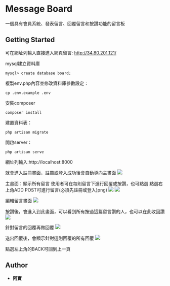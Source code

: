 # Message Board
一個具有會員系統、發表留言、回覆留言和按讚功能的留言板
## Getting Started
可在網址列輸入直接進入網頁留言: http://34.80.201.121/

mysql建立資料庫
```
mysql> create database board;
```

複製env.php內容並修改資料庫參數設定：
```
cp .env.example .env
```
安裝composer
```
composer install
```
建置資料表：
```
php artisan migrate
```

開啟server：
```
php artisan serve
```
網址列輸入:http://localhost:8000

就會進入註冊畫面，註冊或登入成功後會自動導向主畫面
![](https://i.imgur.com/8zkSzeN.png)


主畫面：顯示所有留言
使用者可在每則留言下進行回覆或按讚，也可點選
點選右上角ADD POST可進行留言(必須先註冊或登入)png)
![](https://i.imgur.com/W6v8NSh.png)
![](https://i.imgur.com/kY0bahQ.png)


編輯留言畫面
![](https://i.imgur.com/2DoPdfg.png)


按讚後，會進入到此畫面，可以看到所有按過這篇留言讚的人，也可以在此收回讚
![](https://i.imgur.com/508Q1kH.png)



針對留言的回覆再做回覆
![](https://i.imgur.com/Gfu2IN4.png)


送出回覆後，會顯示針對這則回覆的所有回覆
![](https://i.imgur.com/DehydjX.png)



點選左上角的BACK可回到上一頁

## Author

* **阿寶** 
